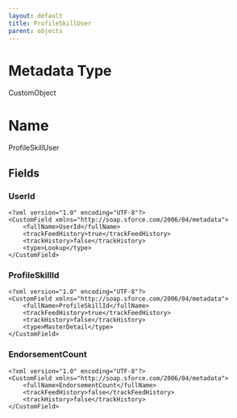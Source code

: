 ```yaml
---
layout: default
title: ProfileSkillUser
parent: objects
---
```

# Metadata Type
CustomObject

# Name
ProfileSkillUser
## Fields
### UserId

```
<?xml version="1.0" encoding="UTF-8"?>
<CustomField xmlns="http://soap.sforce.com/2006/04/metadata">
    <fullName>UserId</fullName>
    <trackFeedHistory>true</trackFeedHistory>
    <trackHistory>false</trackHistory>
    <type>Lookup</type>
</CustomField>
```
### ProfileSkillId

```
<?xml version="1.0" encoding="UTF-8"?>
<CustomField xmlns="http://soap.sforce.com/2006/04/metadata">
    <fullName>ProfileSkillId</fullName>
    <trackFeedHistory>true</trackFeedHistory>
    <trackHistory>false</trackHistory>
    <type>MasterDetail</type>
</CustomField>
```
### EndorsementCount

```
<?xml version="1.0" encoding="UTF-8"?>
<CustomField xmlns="http://soap.sforce.com/2006/04/metadata">
    <fullName>EndorsementCount</fullName>
    <trackFeedHistory>false</trackFeedHistory>
    <trackHistory>false</trackHistory>
</CustomField>
```
